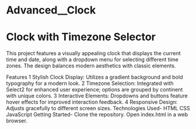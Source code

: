 # Advanced__Clock

#  Clock with Timezone Selector
This project features a visually appealing clock that displays the current time and date, along with a dropdown menu for selecting different time zones. The design balances modern aesthetics with classic elements.

Features
1 Stylish Clock Display: Utilizes a gradient background and bold typography for a modern look.
2 Timezone Selection: Integrated with Select2 for enhanced user experience; options are grouped by continent with unique colors.
3 Interactive Elements: Dropdowns and buttons feature hover effects for improved interaction feedback.
4 Responsive Design: Adjusts gracefully to different screen sizes.
Technologies Used-
HTML
CSS
JavaScript
Getting Started-
Clone the repository.
Open index.html in a web browser.
